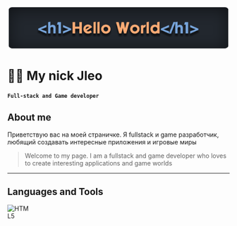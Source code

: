 <div align ='center'>
  <a href='https://github.com/mynickleo'>
    <img src='header.png' alt='Логотип профиля' />
  </a>
</div>

# 🏄‍♂️ My nick Jleo

**`Full-stack and Game developer`**

## About me
Приветствую вас на моей страничке. Я fullstack и game разработчик, любящий создавать интересные приложения и игровые миры
> Welcome to my page. I am a fullstack and game developer who loves to create interesting applications and game worlds

---

## Languages and Tools

<img align="left" alt="HTML5" width="50px" style="padding-right:10px;" src="https://cdn.jsdelivr.net/gh/devicons/devicon@latest/icons/html5/html5-original-wordmark.svg" />